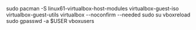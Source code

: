 sudo pacman -S linux61-virtualbox-host-modules virtualbox-guest-iso virtualbox-guest-utils virtualbox --noconfirm --needed
sudo su
vboxreload
sudo gpasswd -a $USER vboxusers
